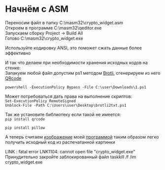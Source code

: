 # Начнём с ASM 
Переносим файл в папку C:\masm32\crypto_widget.asm  
Откроем в программе C:\masm32\qeditor.exe  
Запускаем сборку Project -> Build All  
Готово C:\masm32\crypto_widget.exe  

<p>Используйте кодировку ANSI, это поможет сжать данные более эффективно</p>
<p>И так что делаем при необходимости хранения исходных кодов на стенке:<br />Запакуем любой файл допустим ps1 методом <a href="https://github.com/lp85d/Brotli_to_QRcode/blob/main/brotli2txt.ps1">Brotli</a>, сгенерируем из него <a href="https://github.com/lp85d/Brotli_to_QRcode/blob/main/BrotliQR.py">QRcode</a></p>

`powershell -ExecutionPolicy Bypass -File C:\user\Downloads\1.ps1 
`
<p>Может потребоваться дать права на выполнение скриптов:<br /><code>Set-ExecutionPolicy RemoteSigned</code><br /><code>Unblock-File -Path C:\Users\user\Desktop\brotli2txt.ps1</code></p>
<p>Так же установите библиотеку если такой не имеется:<br /><code>pip install qrcode
 <br />pip install pillow<br /></code></p>
<p>А теперь считаем <a href="https://github.com/lp85d/Brotli_to_QRcode/blob/main/brotli_to_qr.png">изображение</a>&nbsp;моей <a href="https://github.com/lp85d/Brotli_to_QRcode/blob/main/QRcode2Brotli2txt.cs">программой</a> таким&nbsp;образом легко получить исходный код из распечатанной картинки</p>

LINK : fatal error LNK1104: cannot open file "crypto_widget.exe" 
Принудительно закройте заблокированный файл 
taskkill /f /im crypto_widget.exe 
